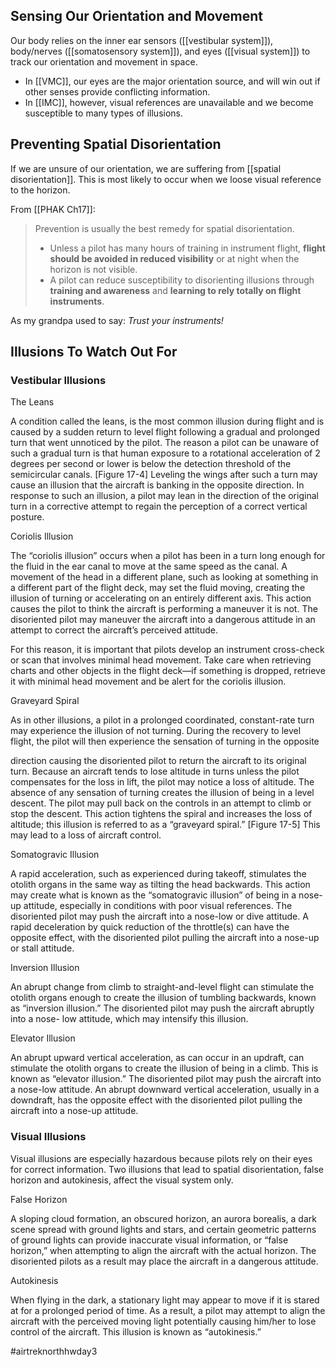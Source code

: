 ## Sensing Our Orientation and Movement
Our body relies on the inner ear sensors ([[vestibular system]]), body/nerves ([[somatosensory system]]), and eyes ([[visual system]]) to track our orientation and movement in space.

- In [[VMC]], our eyes are the major orientation source, and will win out if other senses provide conflicting information.
- In [[IMC]], however, visual references are unavailable and we become susceptible to many types of illusions. 

## Preventing Spatial Disorientation
If we are unsure of our orientation, we are suffering from [[spatial disorientation]]. This is most likely to occur when we loose visual reference to the horizon.

From [[PHAK Ch17]]:
> Prevention is usually the best remedy for spatial disorientation. 
> - Unless a pilot has many hours of training in instrument flight, **flight should be avoided in reduced visibility** or at night when the horizon is not visible.
> - A pilot can reduce susceptibility to disorienting illusions through **training and awareness** and **learning to rely totally on flight instruments**.

As my grandpa used to say: *Trust your instruments!*

## Illusions To Watch Out For
### Vestibular Illusions

The Leans

A condition called the leans, is the most common illusion during flight and is caused by a sudden return to level flight following a gradual and prolonged turn that went unnoticed by the pilot. The reason a pilot can be unaware of such a gradual turn is that human exposure to a rotational acceleration of 2 degrees per second or lower is below the detection threshold of the semicircular canals. [Figure 17-4] Leveling the wings after such a turn may cause an illusion that the aircraft is banking in the opposite direction. In response to such an illusion, a pilot may lean in the direction of the original turn in a corrective attempt to regain the perception of a correct vertical posture.

Coriolis Illusion

The “coriolis illusion” occurs when a pilot has been in a turn long enough for the fluid in the ear canal to move at the same speed as the canal. A movement of the head in a different plane, such as looking at something in a different part of the flight deck, may set the fluid moving, creating the illusion of turning or accelerating on an entirely different axis. This action causes the pilot to think the aircraft is performing a maneuver it is not. The disoriented pilot may maneuver the aircraft into a dangerous attitude in an attempt to correct the aircraft’s perceived attitude.

For this reason, it is important that pilots develop an instrument cross-check or scan that involves minimal head movement. Take care when retrieving charts and other objects in the flight deck—if something is dropped, retrieve it with minimal head movement and be alert for the coriolis illusion.

Graveyard Spiral

As in other illusions, a pilot in a prolonged coordinated, constant-rate turn may experience the illusion of not turning. During the recovery to level flight, the pilot will then experience the sensation of turning in the opposite

direction causing the disoriented pilot to return the aircraft to its original turn. Because an aircraft tends to lose altitude in turns unless the pilot compensates for the loss in lift, the pilot may notice a loss of altitude. The absence of any sensation of turning creates the illusion of being in a level descent. The pilot may pull back on the controls in an attempt to climb or stop the descent. This action tightens the spiral and increases the loss of altitude; this illusion is referred to as a “graveyard spiral.” [Figure 17-5] This may lead to a loss of aircraft control.

Somatogravic Illusion

A rapid acceleration, such as experienced during takeoff, stimulates the otolith organs in the same way as tilting the head backwards. This action may create what is known as the “somatogravic illusion” of being in a nose-up attitude, especially in conditions with poor visual references. The disoriented pilot may push the aircraft into a nose-low or dive attitude. A rapid deceleration by quick reduction of the throttle(s) can have the opposite effect, with the disoriented pilot pulling the aircraft into a nose-up or stall attitude.

Inversion Illusion

An abrupt change from climb to straight-and-level flight can stimulate the otolith organs enough to create the illusion of tumbling backwards, known as “inversion illusion.” The disoriented pilot may push the aircraft abruptly into a nose- low attitude, which may intensify this illusion.

Elevator Illusion

An abrupt upward vertical acceleration, as can occur in an updraft, can stimulate the otolith organs to create the illusion of being in a climb. This is known as “elevator illusion.” The disoriented pilot may push the aircraft into a nose-low attitude. An abrupt downward vertical acceleration, usually in a downdraft, has the opposite effect with the disoriented pilot pulling the aircraft into a nose-up attitude.

### Visual Illusions
Visual illusions are especially hazardous because pilots rely on their eyes for correct information. Two illusions that lead to spatial disorientation, false horizon and autokinesis, affect the visual system only.

False Horizon

A sloping cloud formation, an obscured horizon, an aurora borealis, a dark scene spread with ground lights and stars, and certain geometric patterns of ground lights can provide inaccurate visual information, or “false horizon,” when attempting to align the aircraft with the actual horizon. The disoriented pilots as a result may place the aircraft in a dangerous attitude.

Autokinesis

When flying in the dark, a stationary light may appear to move if it is stared at for a prolonged period of time. As a result, a pilot may attempt to align the aircraft with the perceived moving light potentially causing him/her to lose control of the aircraft. This illusion is known as “autokinesis.”

#airtreknorthhwday3 